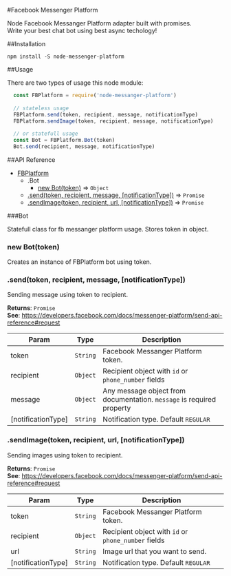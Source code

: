 #Facebook Messenger Platform

Node Facebook Messanger Platform adapter built with promises.   
Write your best chat bot using best async techology!

##Installation
```
npm install -S node-messenger-platform
```

##Usage

There are two types of usage this node module:

```javascript
  const FBPlatform = require('node-messanger-platform')
  
  // stateless usage
  FBPlatform.send(token, recipient, message, notificationType)
  FBPlatform.sendImage(token, recipient, message, notificationType)
  
  // or statefull usage
  const Bot = FBPlatform.Bot(token)
  Bot.send(recipient, message, notificationType)
```

##API Reference

* [FBPlatform](#TelegramBot)
    * .Bot
      * [new Bot(token)](#FBPlatform_bot)  ⇒ <code>Object</code>
    * [.send(token, recipient, message, [notificationType])](#FBPlatform+send) ⇒ <code>Promise</code>
    * [.sendImage(token, recipient, url, [notificationType])](#FBPlatform+sendImage) ⇒ <code>Promise</code>
  
<a name="FBPlatform_bot"></a>
###Bot

Statefull class for fb messanger platform usage. Stores token in object.

### new Bot(token)
Creates an instance of FBPlatform bot using token. 

<a name="FBPlatform+send"></a>
### .send(token, recipient, message, [notificationType])

Sending message using token to recipient. 

**Returns**: <code>Promise</code>   
**See**: https://developers.facebook.com/docs/messenger-platform/send-api-reference#request   


| Param | Type | Description |
| --- | --- | --- |
| token  | <code>String</code> | Facebook Messanger Platform token. |
| recipient | <code>Object</code> | Recipient object with `id` or `phone_number` fields |
| message | <code>Object</code> | Any message object from documentation. `message` is required property |
| [notificationType] | <code>String</code> | Notification type. Default `REGULAR` |

<a name="FBPlatform+sendImage"></a>
### .sendImage(token, recipient, url, [notificationType])

Sending images using token to recipient. 

**Returns**: <code>Promise</code>   
**See**: https://developers.facebook.com/docs/messenger-platform/send-api-reference#request   


| Param | Type | Description |
| --- | --- | --- |
| token  | <code>String</code> | Facebook Messanger Platform token. |
| recipient | <code>Object</code> | Recipient object with `id` or `phone_number` fields |
| url | <code>String</code> | Image url that you want to send. |
| [notificationType] | <code>String</code> | Notification type. Default `REGULAR` |
